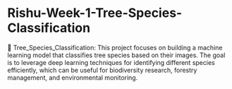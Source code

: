 # Rishu-Week-1-Tree-Species-Classification
🌳 Tree_Species_Classification: This project focuses on building a machine learning model that classifies tree species based on their images. The goal is to leverage deep learning techniques for identifying different species efficiently, which can be useful for biodiversity research, forestry management, and environmental monitoring.
